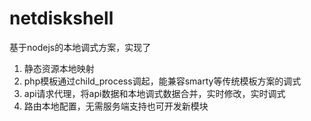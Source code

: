 netdiskshell
============

基于nodejs的本地调式方案，实现了
1. 静态资源本地映射
2. php模板通过child_process调起，能兼容smarty等传统模板方案的调式
3. api请求代理，将api数据和本地调式数据合并，实时修改，实时调式
4. 路由本地配置，无需服务端支持也可开发新模块
